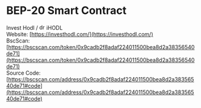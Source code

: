 # BEP-20 Smart Contract
Invest Hodl  / <img src="https://investhodl.com/i/images/favicon.png" alt="drawing" width="15"/> iHODL <br>
Website: [https://investhodl.com/](https://investhodl.com/)<br>
BscScan: [https://bscscan.com/token/0x9cadb2f8adaf224011500bea8d2a38356540de71](https://bscscan.com/token/0x9cadb2f8adaf224011500bea8d2a38356540de71)<br>
Source Code: [https://bscscan.com/address/0x9cadb2f8adaf224011500bea8d2a38356540de71#code](https://bscscan.com/address/0x9cadb2f8adaf224011500bea8d2a38356540de71#code)
